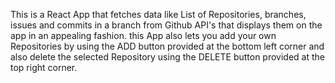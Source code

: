 This is a React App that fetches data like List of Repositories, branches, issues and commits in a branch from Github API's that displays them on the app in an appealing fashion.
this App also lets you add your own Repositories by using the ADD button provided at the bottom left corner and also delete the selected Repository using the DELETE button provided at the top right corner.